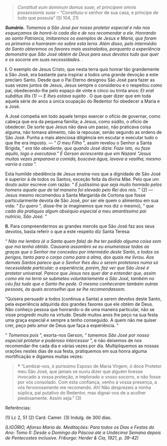 > *Constituit eum dominum domus suae, et principem omnis possessionis suae* – “Constituiu-o senhor de sua casa, e príncipe de tudo que possuía” (Sl 104, 21)

***Sumário.** Tomemos a São José por nosso protetor especial e não nos esqueçamos de honrá-lo cada dia e de nos recomendar a ele. Honrando ao santo Patriarca, imitaremos os exemplos de Jesus e Maria, que foram os primeiros a honrarem-no sobre esta terra. Além disso, pelo intermédio do Santo obteremos os favores mais assinalados, porquanto a experiência demonstra que São José obtém de Deus para seus devotos tudo que quer e os socorre em suas necessidades.* .

**I.** O exemplo de Jesus Cristo, que nesta terra quis honrar tão grandemente a São José, era bastante para inspirar a todos uma grande devoção a este preclaro Santo. Desde que o Pai Eterno designou São José para fazer as suas vezes juntos de Jesus, Jesus sempre o considerou e o respeitou como pai, obedecendo-lhe pelo espaço de vinte e cinco ou trinta anos: *Et erat subditus illis (1) — E lhes estava sujeito* . O que quer dizer que em toda aquela série de anos a única ocupação do Redentor foi obedecer a Maria e a José.

A José competia em todo aquele tempo exercer o ofício de governar, como cabeça que era da pequena família; a Jesus, como súdito, o ofício de obedecer. De sorte que Jesus não dava um passo, não praticava coisa alguma, não tomava alimento, não ia repousar, senão segundo as ordens de São José. Punha a mais atenciosa diligência em escutar e executar tudo o que lhe era imposto. — “ *O meu Filho* ”, assim revelou o Senhor a Santa Brígida, “ *era tão obediente, que quando José dizia: Faze isto, ou faze aquilo, logo o executava.” E Gerson acrescenta que em Nazaré “Jesus muitas vezes preparava a comida, buscava água, lavava a vasilha, mesmo varria a casa* ”.

Esta humilde obediência de Jesus ensina-nos que a dignidade de São José é superior à de todos os Santos, exceção feita da divina Mãe. Pelo que um douto autor escreve com razão: “ *É justíssimo que seja muito honrado pelos homens aquele que de tal maneira foi elevado pelo Rei dos reis.* ” (2) — Jesus mesmo recomendou a Santa Margarida de Cortona que fosse particularmente devota de São José, por ser ele quem o alimentou em sua vida: “ *Eu quero* ”, disse-lhe (e imaginemos que nos diz o mesmo), “ *que cada dia pratiques algum obséquio especial a meu amantíssimo pai nutrício, São José.* ”

**II.** Para compreendermos as grandes mercês que São José faz aos seus devotos, basta referir o que a este respeito diz Santa Teresa:

“ *Não me lembro (é a Santa quem fala) de lhe ter pedido alguma coisa sem que ma tenha obtido. Causaria assombro se eu enumerasse todas as graças que o Senhor me concedeu por intermédio deste Santo, e todos os perigos, tanto para o corpo como para a alma, dos quais me livrou. Aos demais Santos parece que o Senhor lhes deu o serem protetores numa só necessidade particular; a experiência, porém, faz ver que São José é protetor universal. Parece que Jesus nos quer dar a entender que, assim como ele na terra se submeteu voluntariamente a São José, também no céu faz tudo que o Santo lhe pede. O mesmo conheceram também outras pessoas, às quais aconselhei que se lhe recomendassem.*

“Quisera persuadir a todos (continua a Santa) a serem devotos deste Santo, pela experiência adquirida dos grandes favores que ele obtém de Deus. Não conheço pessoa que honrando-o de uma maneira particular, não se visse progredir muito na virtude. Desde muitos anos lhe peço na sua festa uma graça especial e sempre a tenho conseguido. A quem não me quiser crer, peço pelo amor de Deus que faça a experiência. ”

“ *Tomemos pois* ”, exorta-nos Gerson, “ *tomemos São José por nosso especial protetor e poderoso intercessor* ”, e não deixemos de nos recomendar-lhe cada dia e várias vezes por dia. Multipliquemos as nossas orações nestes dias de sua festa, pratiquemos em sua honra alguma mortificação e digamos muitas vezes:

> **†** “Lembrai-vos, ó puríssimo Esposo de Maria Virgem, ó doce Protetor meu São José, que jamais se ouviu dizer que alguém tivesse invocado a vossa proteção, e implorado o vosso socorro, e não fosse por vós consolado. Com esta confiança, venho à vossa presença, a vós fervorosamente me recomendo. Ah! Não desprezeis a minha súplica, pai putativo do Redentor, mas dignai-vos de a acolher piedosamente. Assim seja.” (3)

Referências:

\(1\) Lc 2, 51 (2) Card. Camer. (3) Indulg. de 300 dias.

*(LIGÓRIO, Afonso Maria de. Meditações: Para todos os Dias e Festas do Ano: Tomo II: Desde o Domingo da Páscoa até a Undécima Semana depois de Pentecostes inclusive. Friburgo: Herder & Cia, 1921, p. 39-42)*
